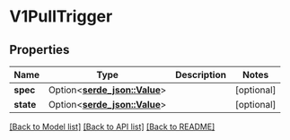 # V1PullTrigger

## Properties

Name | Type | Description | Notes
------------ | ------------- | ------------- | -------------
**spec** | Option<[**serde_json::Value**](.md)> |  | [optional]
**state** | Option<[**serde_json::Value**](.md)> |  | [optional]

[[Back to Model list]](../README.md#documentation-for-models) [[Back to API list]](../README.md#documentation-for-api-endpoints) [[Back to README]](../README.md)


